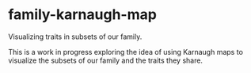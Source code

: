 # family-karnaugh-map
Visualizing traits in subsets of our family.

This is a work in progress exploring the idea of using Karnaugh maps to visualize the subsets of our family and the traits they share. 
